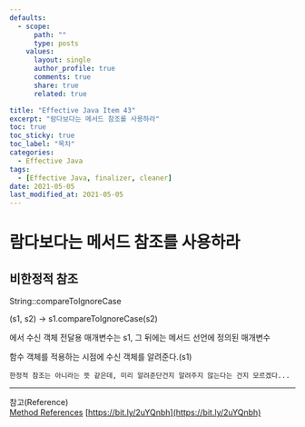 ```yaml
---
defaults:
  - scope:
      path: ""
      type: posts
    values:
      layout: single
      author_profile: true
      comments: true
      share: true
      related: true

title: "Effective Java Item 43"
excerpt: "람다보다는 메서드 참조를 사용하라"
toc: true
toc_sticky: true
toc_label: "목차"
categories:
  - Effective Java
tags:
  - [Effective Java, finalizer, cleaner]
date: 2021-05-05
last_modified_at: 2021-05-05
---
```

# 람다보다는 메서드 참조를 사용하라

## 비한정적 참조

String::compareToIgnoreCase  

(s1, s2) -> s1.compareToIgnoreCase(s2)

에서 수신 객체 전달용 매개변수는 s1, 그 뒤에는 메서드 선언에 정의된 매개변수

함수 객체를 적용하는 시점에 수신 객체를 알려준다.(s1)

`한정적 참조는 아니라는 뜻 같은데, 미리 알려준단건지 알려주지 않는다는 건지 모르겠다...` 


***
참고(Reference)  
[Method References](https://docs.oracle.com/javase/tutorial/java/javaOO/methodreferences.html)
[https://bit.ly/2uYQnbh](https://bit.ly/2uYQnbh)